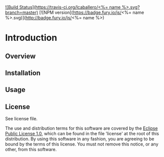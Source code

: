 [![Build Status](https://travis-ci.org/lcaballero/<%= name %>.svg?branch=master)](https://travis-ci.org/) [![NPM version](https://badge.fury.io/js/<%= name %>.svg)](http://badge.fury.io/js/<%= name %>)

# Introduction

## Overview

## Installation

## Usage

## License

See license file.

The use and distribution terms for this software are covered by the
[Eclipse Public License 1.0][EPL-1], which can be found in the file 'license' at the
root of this distribution. By using this software in any fashion, you are
agreeing to be bound by the terms of this license. You must not remove this
notice, or any other, from this software.


[EPL-1]: http://opensource.org/licenses/eclipse-1.0.txt

